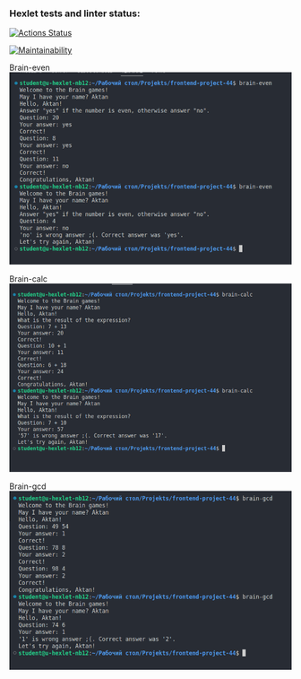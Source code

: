 ### Hexlet tests and linter status:
[![Actions Status](https://github.com/Aktan007/frontend-project-44/actions/workflows/hexlet-check.yml/badge.svg)](https://github.com/Aktan007/frontend-project-44/actions)

[![Maintainability](https://api.codeclimate.com/v1/badges/89cf42223db8fbb84452/maintainability)](https://codeclimate.com/github/Aktan007/frontend-project-44/maintainability)

Brain-even
![Alt text](img/image.png)

Brain-calc
![Alt text](img/image2.png)

Brain-gcd
![Alt text](img/image3.png)
